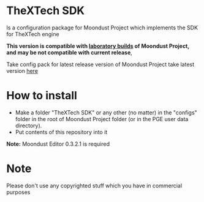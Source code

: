 # TheXTech SDK

Is a configuration package for Moondust Project which implements the SDK for TheXTech engine

**This version is compatible with [laboratory builds](http://wohlsoft.ru/docs/_laboratory/) of Moondust Project, and may be not compatible with current release**,

Take config pack for latest release version of Moondust Project take latest version [here](http://wohlsoft.ru/config_packs/pack_info.php?pack=XTechSDK/)

# How to install
* Make a folder "TheXTech SDK" or any other (no matter) in the "configs" folder in the root of Moondust Project folder
(or in the PGE user data directory).
* Put contents of this repository into it

**Note:** Moondust Editor 0.3.2.1 is required


# Note

Please don't use any copyrighted stuff which you have in commercial purposes
